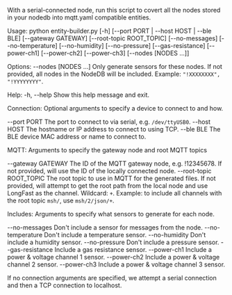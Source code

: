 With a serial-connected node, run this script to covert all the nodes stored in your nodedb into mqtt.yaml compatible entities.


Usage: python entity-builder.py [-h] [--port PORT | --host HOST | --ble BLE] [--gateway GATEWAY] [--root-topic ROOT_TOPIC] [--no-messages] [--no-temperature] [--no-humidity] [--no-pressure] [--gas-resistance] [--power-ch1] [--power-ch2] [--power-ch3] [--nodes [NODES ...]]

Options:
  --nodes [NODES ...]   Only generate sensors for these nodes. If not provided, all nodes in the NodeDB will be included. Example: `"!XXXXXXXX", "!YYYYYYYY"`.

Help:
  -h, --help            Show this help message and exit.

Connection:
  Optional arguments to specify a device to connect to and how.

  --port PORT           The port to connect to via serial, e.g. `/dev/ttyUSB0`.
  --host HOST           The hostname or IP address to connect to using TCP.
  --ble BLE             The BLE device MAC address or name to connect to.

MQTT:
  Arguments to specify the gateway node and root MQTT topics

  --gateway GATEWAY     The ID of the MQTT gateway node, e.g. !12345678. If not provided, will use the ID of the locally connected node.
  --root-topic ROOT_TOPIC
                        The root topic to use in MQTT for the generated files. If not provided, will attempt to get the root path from the local node and use LongFast as the channel. Wildcard: `+`. Example: to include all channels with the root topic `msh/`, use `msh/2/json/+`.

Includes:
  Arguments to specify what sensors to generate for each node.

  --no-messages         Don't include a sensor for messages from the node.
  --no-temperature      Don't include a temperature sensor.
  --no-humidity         Don't include a humidity sensor.
  --no-pressure         Don't include a pressure sensor.
  --gas-resistance      Include a gas resistance sensor.
  --power-ch1           Include a power & voltage channel 1 sensor.
  --power-ch2           Include a power & voltage channel 2 sensor.
  --power-ch3           Include a power & voltage channel 3 sensor.

If no connection arguments are specified, we attempt a serial connection and then a TCP connection to localhost.
